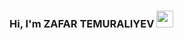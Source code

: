 ### Hi, I'm ZAFAR TEMURALIYEV <img src="https://media.giphy.com/media/hvRJCLFzcasrR4ia7z/giphy.gif" width="27px">

